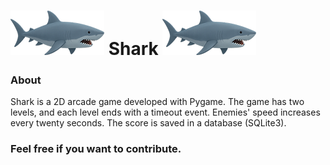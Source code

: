 ![alt text](https://github.com/Fgrespam/Shark/blob/master/Asset/Player1.png?raw=true "Shark") Shark ![alt text](https://github.com/Fgrespam/Shark/blob/master/Asset/Player1.png?raw=true "Shark")
===============
 

### About

Shark is a 2D arcade game developed with Pygame. The game has two levels, and each level ends with a timeout event. Enemies' speed increases every twenty seconds. The score is saved in a database (SQLite3).


### Feel free if you want to contribute.




